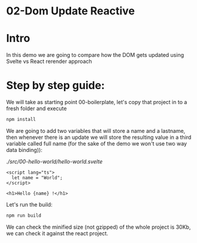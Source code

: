 # 02-Dom Update Reactive

# Intro

In this demo we are going to compare how the DOM gets updated using
Svelte vs React rerender approach

# Step by step guide:

We will take as starting point 00-boilerplate, let's copy that project
in to a fresh folder and execute

```bash
npm install
```

We are going to add two variables that will store a name and a lastname,
then whenever there is an update we will store the resulting value in a
third variable called full name (for the sake of the demo we won't use
two way data binding)):

_./src/00-hello-world/hello-world.svelte_

```svelte
<script lang="ts">
  let name = "World";
</script>

<h1>Hello {name} !</h1>
```

Let's run the build:

```bash
npm run build
```

We can check the minified size (not gzipped) of the whole project is 30Kb, we
can check it against the react project.
